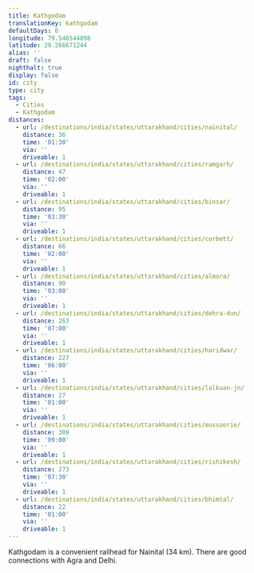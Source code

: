 ```yaml
---
title: Kathgodam
translationKey: kathgodam
defaultDays: 0
longitude: 79.546544898
latitude: 29.266671244
alias: ''
draft: false
nighthalt: true
display: false
id: city
type: city
tags:
  - Cities
  - Kathgodam
distances:
  - url: /destinations/india/states/uttarakhand/cities/nainital/
    distance: 36
    time: '01:30'
    via: ''
    driveable: 1
  - url: /destinations/india/states/uttarakhand/cities/ramgarh/
    distance: 47
    time: '02:00'
    via: ''
    driveable: 1
  - url: /destinations/india/states/uttarakhand/cities/binsar/
    distance: 95
    time: '03:30'
    via: ''
    driveable: 1
  - url: /destinations/india/states/uttarakhand/cities/corbett/
    distance: 66
    time: '02:00'
    via: ''
    driveable: 1
  - url: /destinations/india/states/uttarakhand/cities/almora/
    distance: 90
    time: '03:00'
    via: ''
    driveable: 1
  - url: /destinations/india/states/uttarakhand/cities/dehra-dun/
    distance: 263
    time: '07:00'
    via: ''
    driveable: 1
  - url: /destinations/india/states/uttarakhand/cities/haridwar/
    distance: 227
    time: '06:00'
    via: ''
    driveable: 1
  - url: /destinations/india/states/uttarakhand/cities/lalkuan-jn/
    distance: 27
    time: '01:00'
    via: ''
    driveable: 1
  - url: /destinations/india/states/uttarakhand/cities/mussoorie/
    distance: 309
    time: '09:00'
    via: ''
    driveable: 1
  - url: /destinations/india/states/uttarakhand/cities/rishikesh/
    distance: 273
    time: '07:30'
    via: ''
    driveable: 1
  - url: /destinations/india/states/uttarakhand/cities/bhimtal/
    distance: 22
    time: '01:00'
    via: ''
    driveable: 1
---
```














































































Kathgodam is a convenient railhead for Nainital (34 km). There are good connections with Agra and Delhi.